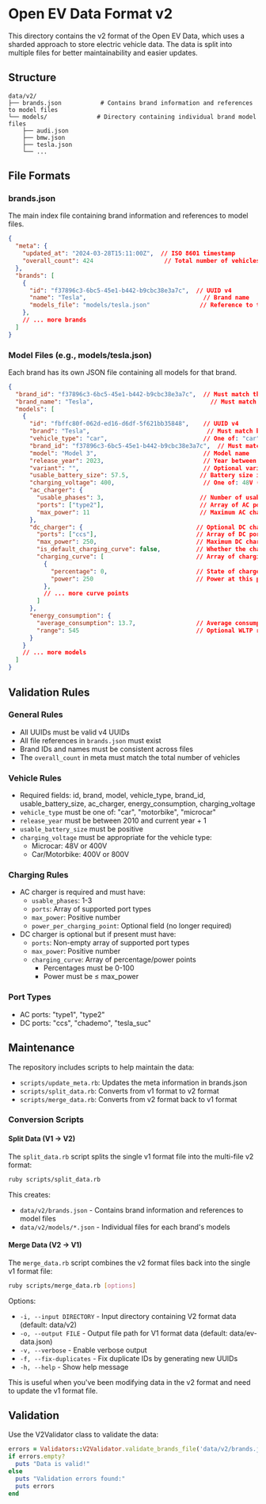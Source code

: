 # Open EV Data Format v2

This directory contains the v2 format of the Open EV Data, which uses a sharded approach to store electric vehicle data. The data is split into multiple files for better maintainability and easier updates.

## Structure

```
data/v2/
├── brands.json           # Contains brand information and references to model files
└── models/              # Directory containing individual brand model files
    ├── audi.json
    ├── bmw.json
    ├── tesla.json
    └── ...
```

## File Formats

### brands.json

The main index file containing brand information and references to model files.

```json
{
  "meta": {
    "updated_at": "2024-03-28T15:11:00Z",  // ISO 8601 timestamp
    "overall_count": 424                    // Total number of vehicles across all brands
  },
  "brands": [
    {
      "id": "f37896c3-6bc5-45e1-b442-b9cbc38e3a7c",  // UUID v4
      "name": "Tesla",                                 // Brand name
      "models_file": "models/tesla.json"              // Reference to the models file
    },
    // ... more brands
  ]
}
```

### Model Files (e.g., models/tesla.json)

Each brand has its own JSON file containing all models for that brand.

```json
{
  "brand_id": "f37896c3-6bc5-45e1-b442-b9cbc38e3a7c",  // Must match the brand ID in brands.json
  "brand_name": "Tesla",                                 // Must match the brand name in brands.json
  "models": [
    {
      "id": "fbffc80f-062d-ed16-d6df-5f621bb35848",    // UUID v4
      "brand": "Tesla",                                 // Must match brand_name
      "vehicle_type": "car",                           // One of: "car", "motorbike", "microcar"
      "brand_id": "f37896c3-6bc5-45e1-b442-b9cbc38e3a7c",  // Must match the brand ID
      "model": "Model 3",                              // Model name
      "release_year": 2023,                            // Year between 2010 and current year + 1
      "variant": "",                                   // Optional variant name
      "usable_battery_size": 57.5,                    // Battery size in kWh
      "charging_voltage": 400,                         // One of: 48V (microcar), 400V, 800V
      "ac_charger": {
        "usable_phases": 3,                           // Number of usable phases (1-3)
        "ports": ["type2"],                           // Array of AC port types
        "max_power": 11                               // Maximum AC charging power in kW
      },
      "dc_charger": {                                // Optional DC charging capabilities
        "ports": ["ccs"],                            // Array of DC port types (must not be empty if present)
        "max_power": 250,                            // Maximum DC charging power in kW
        "is_default_charging_curve": false,          // Whether the charging curve is a default one
        "charging_curve": [                          // Array of charging curve points
          {
            "percentage": 0,                         // State of charge percentage (0-100)
            "power": 250                             // Power at this percentage (≤ max_power)
          },
          // ... more curve points
        ]
      },
      "energy_consumption": {
        "average_consumption": 13.7,                 // Average consumption in kWh/100km
        "range": 545                                 // Optional WLTP range in km
      }
    }
    // ... more models
  ]
}
```

## Validation Rules

### General Rules

- All UUIDs must be valid v4 UUIDs
- All file references in `brands.json` must exist
- Brand IDs and names must be consistent across files
- The `overall_count` in meta must match the total number of vehicles

### Vehicle Rules

- Required fields: id, brand, model, vehicle_type, brand_id, usable_battery_size, ac_charger, energy_consumption, charging_voltage
- `vehicle_type` must be one of: "car", "motorbike", "microcar"
- `release_year` must be between 2010 and current year + 1
- `usable_battery_size` must be positive
- `charging_voltage` must be appropriate for the vehicle type:
  - Microcar: 48V or 400V
  - Car/Motorbike: 400V or 800V

### Charging Rules

- AC charger is required and must have:
  - `usable_phases`: 1-3
  - `ports`: Array of supported port types
  - `max_power`: Positive number
  - `power_per_charging_point`: Optional field (no longer required)
- DC charger is optional but if present must have:
  - `ports`: Non-empty array of supported port types
  - `max_power`: Positive number
  - `charging_curve`: Array of percentage/power points
    - Percentages must be 0-100
    - Power must be ≤ max_power

### Port Types

- AC ports: "type1", "type2"
- DC ports: "ccs", "chademo", "tesla_suc"

## Maintenance

The repository includes scripts to help maintain the data:

- `scripts/update_meta.rb`: Updates the meta information in brands.json
- `scripts/split_data.rb`: Converts from v1 format to v2 format
- `scripts/merge_data.rb`: Converts from v2 format back to v1 format

### Conversion Scripts

#### Split Data (V1 → V2)

The `split_data.rb` script splits the single v1 format file into the multi-file v2 format:

```bash
ruby scripts/split_data.rb
```

This creates:

- `data/v2/brands.json` - Contains brand information and references to model files
- `data/v2/models/*.json` - Individual files for each brand's models

#### Merge Data (V2 → V1)

The `merge_data.rb` script combines the v2 format files back into the single v1 format file:

```bash
ruby scripts/merge_data.rb [options]
```

Options:

- `-i, --input DIRECTORY` - Input directory containing V2 format data (default: data/v2)
- `-o, --output FILE` - Output file path for V1 format data (default: data/ev-data.json)
- `-v, --verbose` - Enable verbose output
- `-f, --fix-duplicates` - Fix duplicate IDs by generating new UUIDs
- `-h, --help` - Show help message

This is useful when you've been modifying data in the v2 format and need to update the v1 format file.

## Validation

Use the V2Validator class to validate the data:

```ruby
errors = Validators::V2Validator.validate_brands_file('data/v2/brands.json')
if errors.empty?
  puts "Data is valid!"
else
  puts "Validation errors found:"
  puts errors
end
```
